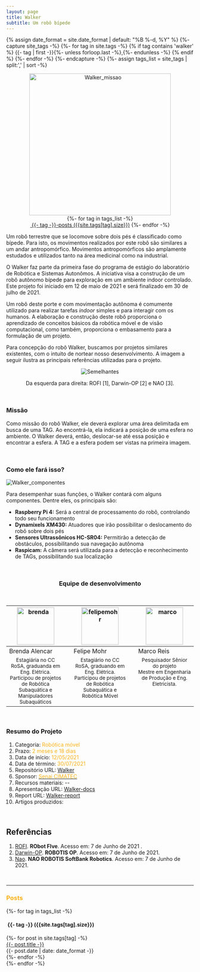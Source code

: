```yaml
---
layout: page
title: Walker
subtitle: Um robô bípede
---
```

{% assign date_format = site.date_format | default: "%B %-d, %Y" %}
{%- capture site_tags -%}
    {%- for tag in site.tags -%}
      {% if tag contains 'walker' %}
        {{- tag | first -}}{%- unless forloop.last -%},{%- endunless -%}
      {% endif %} 
    {%- endfor -%}
{%- endcapture -%}
{%- assign tags_list = site_tags | split:',' | sort -%}

<center><img src="{{ 'assets/img/walker/walker_missao.png' | relative_url }}" alt="Walker_missao" width="380"/></center>

<div class="before-content">
  <center>
    {%- for tag in tags_list -%}
      <br>
      <a href="#{{- tag -}}" class="btn btn-primary tag-btn"><i class="fas fa-tag" aria-hidden="true"></i>&nbsp;{{- tag -}}-posts&nbsp;({{site.tags[tag].size}})</a>
    {%- endfor -%}
  </center>    
  <!--hr class="mark"-->
</div>

<!-- ## Introdução -->

Um robô terrestre que se locomove sobre dois pés é classificado como bípede. Para isto, os movimentos realizados por este robô são similares a um andar antropomórfico. Movimentos antropomórficos são amplamente estudados e utilizados tanto na área medicinal como na industrial. 

<!--objetivo, data-->
O Walker faz parte da primeira fase do programa de estágio do laboratório de Robótica e Sistemas Autonômos. A iniciativa visa a construção de um robô autônomo bípede para exploração em um ambiente indoor controlado. Este projeto foi iniciado em 12 de maio de 2021 e será finalizado em 30 de julho de 2021. 

<!--justificativa-->
Um robô deste porte e com movimentação autônoma é comumente utilizado para realizar tarefas *indoor* simples e para interagir com os humanos. A elaboração e construção deste robô proporciona o aprendizado de conceitos básicos da robótica móvel e de visão computacional, como também, proporciona o embasamento para a formulação de um projeto. 

Para concepção do robô Walker, buscamos por projetos similares existentes, com o intuito de nortear nosso desenvolvimento.
A imagem a seguir ilustra as principais referências utilizadas para o projeto. 

<center>

<img src="{{ 'assets/img/walker/walker_semelhantes.png' | relative_url }}" alt="Semelhantes" /><br>

Da esquerda para direita: ROFI [1], Darwin-OP [2] e NAO [3].
</center>

<br>

### Missão

Como missão do robô Walker, ele deverá explorar uma área delimitada em busca de uma TAG.
Ao encontrá-la, ela indicará a posição de uma esfera no ambiente.
O Walker deverá, então, deslocar-se até essa posição e encontrar a esfera.
A TAG e a esfera podem ser vistas na primeira imagem. 

<br>

### Como ele fará isso?
<img src="{{ 'assets/img/walker/walker_componentes.png' | relative_url }}" alt="Walker_componentes" />
<!--<img src="/assets/img/walker/walker_componentes.png" width="250">-->

Para desempenhar suas funções, o Walker contará com alguns componentes. 
Dentre eles, os principais são:
- **Raspberry Pi 4:** Será a central de processamento do robô, controlando todo seu funcionamento
- **Dynamixels XM430:** Atuadores que irão possibilitar o deslocamento do robô sobre dois pés
- **Sensores Ultrassônicos HC-SR04:** Permitirão a detecção de obstáculos, possibilitando sua navegação autônoma
- **Raspicam:** A câmera será utilizada para a detecção e reconhecimento de TAGs, possibilitando sua localização

<br>
<!--equipe-->

<center><h3 class="post-title">Equipe de desenvolvimento</h3><br/></center>
<div class="row">
  <div class=" col-xl-auto offset-xl-0 col-lg-4 offset-lg-0">
    <table class="table-borderless highlight">
      <thead>
        <tr>
          <th><center><img src="{{ 'assets/img/people/brendaalencar-1.png' | relative_url }}" width="100" alt="brenda" class="img-fluid rounded-circle" /></center></th>
          <th></th>
          <th><center><img src="{{ 'assets/img/people/felipemohr-1.jpg' | relative_url }}" width="100" alt="felipemohr" class="img-fluid rounded-circle"/></center></th>
          <th></th>
          <th><center><img src="{{ 'assets/img/people/marcoreis8b&w-1.png' | relative_url }}" width="100" alt="marco" class="img-fluid rounded-circle"/></center></th>
        </tr>
      </thead>
      <tbody>
        <tr class="font-weight-bolder" style="text-align: center margin-top: 0">
          <td width="33.33%">Brenda Alencar</td>
          <td></td>
          <td width="33.33%">Felipe Mohr</td>
          <td></td>
          <td width="33.33%">Marco Reis</td>
        </tr>
        <tr style="text-align: center" >
          <td style="vertical-align: top"><small>Estagiária no CC RoSA, graduanda em Eng. Elétrica. Participou de projetos de Robótica Subaquática e Manipuladores Subaquáticos</small></td>
          <td></td>
          <td style="vertical-align: top"><small>Estagiário no CC RoSA, graduando em Eng. Elétrica. Participou de projetos de Robótica Subaquática e Robótica Móvel</small></td>
          <td></td>
          <td style="vertical-align: top"><small>Pesquisador Sênior do projeto <br>Mestre em Engenharia de Produção e Eng. Eletricista.</small></td>
        </tr>
      </tbody>
    </table>
  </div>
</div>

<br>

### Resumo do Projeto
1. Categoria: <font color="#fbb117">Robótica móvel</font>
2. Prazo: <font color="#fbb117">2 meses e 18 dias</font>
3. Data de início: <font color="#fbb117">12/05/2021</font>
4. Data de término: <font color="#fbb117">30/07/2021</font>
5. Repositório URL: [Walker](https://github.com/Brazilian-Institute-of-Robotics/bir_walker)
6. Sponsor: <a href="http://www.senaicimatec.com.br/en/"><font color="#fbb117">Senai CIMATEC</font></a>
7. Recursos materiais: --
8. Apresentação URL: [Walker-docs](https://github.com/Brazilian-Institute-of-Robotics/bir_walker-docs/tree/main)
9. Report URL: [Walker-report](https://github.com/Brazilian-Institute-of-Robotics/bir_walker-docs/tree/report-design)
10. Artigos produzidos:

<br>

## Referências
1. [ROFI](http://www.projectbiped.com/prototypes/rofi). **RObot FIve**. Acesso em: 7 de Junho de 2021 .
1. [Darwin-OP](https://emanual.robotis.com/docs/en/platform/op/getting_started). **ROBOTIS OP**. Acesso em: 7 de Junho de 2021.
1. [Nao](https://www.softbankrobotics.com/emea/en/nao). **NAO ROBOTIS SoftBank Robotics**. Acesso em: 7 de Junho de 2021.


<br>
<hr class="mark">
<div id="full-tags-list">
<h3 class="post-title"><font color="#fbb117">Posts</font></h3>
  {%- for tag in tags_list -%}
      <h4 id="{{- tag -}}" class="linked-section">
          <i class="fas fa-tag" aria-hidden="true"></i>
          &nbsp;{{- tag -}}&nbsp;({{site.tags[tag].size}})
      </h4>
      <div class="post-list">
          {%- for post in site.tags[tag] -%}
              <div class="tag-entry">
                  <a href="{{ post.url | relative_url }}">{{- post.title -}}</a>
                  <div class="entry-date">
                      <time datetime="{{- post.date | date_to_xmlschema -}}">{{- post.date | date: date_format -}}</time>
                  </div>
              </div>
          {%- endfor -%}
      </div>
  {%- endfor -%}
</div>